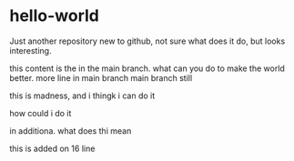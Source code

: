 # hello-world
Just another repository
new to github, not sure what does it do, but looks interesting. 

this content is the in the main branch. 
what can you do to make the world better.
more line in main branch
main branch still

this is madness, and i thingk i can do it 

how could i do it 

in additiona. what does thi mean

this is added on 16 line